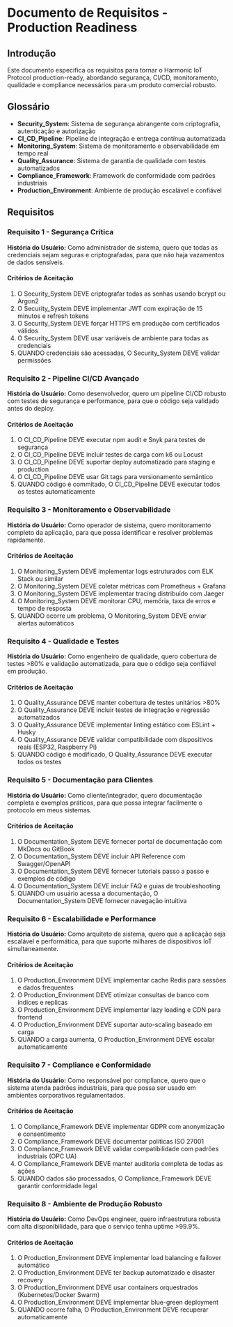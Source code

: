 # Documento de Requisitos - Production Readiness

## Introdução

Este documento especifica os requisitos para tornar o Harmonic IoT Protocol production-ready, abordando segurança, CI/CD, monitoramento, qualidade e compliance necessários para um produto comercial robusto.

## Glossário

- **Security_System**: Sistema de segurança abrangente com criptografia, autenticação e autorização
- **CI_CD_Pipeline**: Pipeline de integração e entrega contínua automatizada
- **Monitoring_System**: Sistema de monitoramento e observabilidade em tempo real
- **Quality_Assurance**: Sistema de garantia de qualidade com testes automatizados
- **Compliance_Framework**: Framework de conformidade com padrões industriais
- **Production_Environment**: Ambiente de produção escalável e confiável

## Requisitos

### Requisito 1 - Segurança Crítica

**História do Usuário:** Como administrador de sistema, quero que todas as credenciais sejam seguras e criptografadas, para que não haja vazamentos de dados sensíveis.

#### Critérios de Aceitação

1. O Security_System DEVE criptografar todas as senhas usando bcrypt ou Argon2
2. O Security_System DEVE implementar JWT com expiração de 15 minutos e refresh tokens
3. O Security_System DEVE forçar HTTPS em produção com certificados válidos
4. O Security_System DEVE usar variáveis de ambiente para todas as credenciais
5. QUANDO credenciais são acessadas, O Security_System DEVE validar permissões

### Requisito 2 - Pipeline CI/CD Avançado

**História do Usuário:** Como desenvolvedor, quero um pipeline CI/CD robusto com testes de segurança e performance, para que o código seja validado antes do deploy.

#### Critérios de Aceitação

1. O CI_CD_Pipeline DEVE executar npm audit e Snyk para testes de segurança
2. O CI_CD_Pipeline DEVE incluir testes de carga com k6 ou Locust
3. O CI_CD_Pipeline DEVE suportar deploy automatizado para staging e production
4. O CI_CD_Pipeline DEVE usar Git tags para versionamento semântico
5. QUANDO código é commitado, O CI_CD_Pipeline DEVE executar todos os testes automaticamente

### Requisito 3 - Monitoramento e Observabilidade

**História do Usuário:** Como operador de sistema, quero monitoramento completo da aplicação, para que possa identificar e resolver problemas rapidamente.

#### Critérios de Aceitação

1. O Monitoring_System DEVE implementar logs estruturados com ELK Stack ou similar
2. O Monitoring_System DEVE coletar métricas com Prometheus + Grafana
3. O Monitoring_System DEVE implementar tracing distribuído com Jaeger
4. O Monitoring_System DEVE monitorar CPU, memória, taxa de erros e tempo de resposta
5. QUANDO ocorre um problema, O Monitoring_System DEVE enviar alertas automáticos

### Requisito 4 - Qualidade e Testes

**História do Usuário:** Como engenheiro de qualidade, quero cobertura de testes >80% e validação automatizada, para que o código seja confiável em produção.

#### Critérios de Aceitação

1. O Quality_Assurance DEVE manter cobertura de testes unitários >80%
2. O Quality_Assurance DEVE incluir testes de integração e regressão automatizados
3. O Quality_Assurance DEVE implementar linting estático com ESLint + Husky
4. O Quality_Assurance DEVE validar compatibilidade com dispositivos reais (ESP32, Raspberry Pi)
5. QUANDO código é modificado, O Quality_Assurance DEVE executar todos os testes

### Requisito 5 - Documentação para Clientes

**História do Usuário:** Como cliente/integrador, quero documentação completa e exemplos práticos, para que possa integrar facilmente o protocolo em meus sistemas.

#### Critérios de Aceitação

1. O Documentation_System DEVE fornecer portal de documentação com MkDocs ou GitBook
2. O Documentation_System DEVE incluir API Reference com Swagger/OpenAPI
3. O Documentation_System DEVE fornecer tutoriais passo a passo e exemplos de código
4. O Documentation_System DEVE incluir FAQ e guias de troubleshooting
5. QUANDO um usuário acessa a documentação, O Documentation_System DEVE fornecer navegação intuitiva

### Requisito 6 - Escalabilidade e Performance

**História do Usuário:** Como arquiteto de sistema, quero que a aplicação seja escalável e performática, para que suporte milhares de dispositivos IoT simultaneamente.

#### Critérios de Aceitação

1. O Production_Environment DEVE implementar cache Redis para sessões e dados frequentes
2. O Production_Environment DEVE otimizar consultas de banco com índices e replicas
3. O Production_Environment DEVE implementar lazy loading e CDN para frontend
4. O Production_Environment DEVE suportar auto-scaling baseado em carga
5. QUANDO a carga aumenta, O Production_Environment DEVE escalar automaticamente

### Requisito 7 - Compliance e Conformidade

**História do Usuário:** Como responsável por compliance, quero que o sistema atenda padrões industriais, para que possa ser usado em ambientes corporativos regulamentados.

#### Critérios de Aceitação

1. O Compliance_Framework DEVE implementar GDPR com anonymização e consentimento
2. O Compliance_Framework DEVE documentar políticas ISO 27001
3. O Compliance_Framework DEVE validar compatibilidade com padrões industriais (OPC UA)
4. O Compliance_Framework DEVE manter auditoria completa de todas as ações
5. QUANDO dados são processados, O Compliance_Framework DEVE garantir conformidade legal

### Requisito 8 - Ambiente de Produção Robusto

**História do Usuário:** Como DevOps engineer, quero infraestrutura robusta com alta disponibilidade, para que o serviço tenha uptime >99.9%.

#### Critérios de Aceitação

1. O Production_Environment DEVE implementar load balancing e failover automático
2. O Production_Environment DEVE ter backup automatizado e disaster recovery
3. O Production_Environment DEVE usar containers orquestrados (Kubernetes/Docker Swarm)
4. O Production_Environment DEVE implementar blue-green deployment
5. QUANDO ocorre falha, O Production_Environment DEVE recuperar automaticamente
